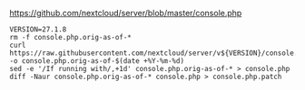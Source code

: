 https://github.com/nextcloud/server/blob/master/console.php

```shell
VERSION=27.1.8
rm -f console.php.orig-as-of-*
curl https://raw.githubusercontent.com/nextcloud/server/v${VERSION}/console.php -o console.php.orig-as-of-$(date +%Y-%m-%d)
sed -e '/If running with/,+1d' console.php.orig-as-of-* > console.php
diff -Naur console.php.orig-as-of-* console.php > console.php.patch
```
